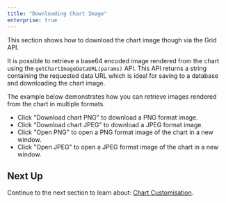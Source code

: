 ```yaml
---
title: "Downloading Chart Image"
enterprise: true
---
```


This section shows how to download the chart image though via the Grid API.

It is possible to retrieve a base64 encoded image rendered from the chart using the `getChartImageDataURL(params)` API. This API returns a string containing the requested data URL which is ideal for saving to a database and downloading the chart image.

<api-documentation source='grid-api/api.json' section='charts' names='["getChartImageDataURL"]'></api-documentation>

The example below demonstrates how you can retrieve images rendered from the chart in multiple formats.

- Click "Download chart PNG" to download a PNG format image.
- Click "Download chart JPEG" to download a JPEG format image.
- Click "Open PNG" to open a PNG format image of the chart in a new window.
- Click "Open JPEG" to open a JPEG format image of the chart in a new window.

<grid-example title='Downloading Chart Image' name='downloading-chart-image' type='generated' options='{ "exampleHeight": 800, "enterprise": true, "modules": ["clientside", "menu", "charts"] }'></grid-example>

## Next Up

Continue to the next section to learn about: [Chart Customisation](/integrated-charts-customisation/).
